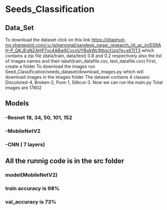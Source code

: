 # Seeds_Classification

## Data_Set
To download the dataset click on this link https://iiitaphyd-my.sharepoint.com/:u:/g/personal/sandeep_nagar_research_iiit_ac_in/ESRAH-P_QKJEgNZAHP7vc4ABw9CycnUYBokWc9tbscfJzg?e=s6TtT3
which contains a zip file (data/train, data/test) 0.8 and 0.2 respectively  also the list of images names and their label(train_datafile.csv, test_datafile.csv) 
First, create a folder 
To download the images run Seed_Classification/seeds_dataset/download_images.py which will download images in the images folder 
The dataset contains 4 classes: Discolored-4, Broken-2, Pure-1, Silkcut-3.
Now we can run the main.py 
Total images are 17802


## Models
### -Resnet 18, 34, 50, 101, 152
### -MobileNetV2
### -CNN ( 7 layers)

## All the runnig code is in the src folder
### model(MobileNetV2)
### train accuracy is 98%
### val_accuracy is 73%

